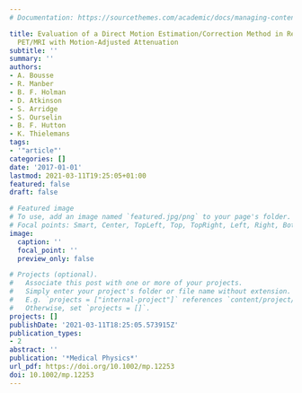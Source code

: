 ```yaml
---
# Documentation: https://sourcethemes.com/academic/docs/managing-content/

title: Evaluation of a Direct Motion Estimation/Correction Method in Respiratory-Gated
  PET/MRI with Motion-Adjusted Attenuation
subtitle: ''
summary: ''
authors:
- A. Bousse
- R. Manber
- B. F. Holman
- D. Atkinson
- S. Arridge
- S. Ourselin
- B. F. Hutton
- K. Thielemans
tags:
- '"article"'
categories: []
date: '2017-01-01'
lastmod: 2021-03-11T19:25:05+01:00
featured: false
draft: false

# Featured image
# To use, add an image named `featured.jpg/png` to your page's folder.
# Focal points: Smart, Center, TopLeft, Top, TopRight, Left, Right, BottomLeft, Bottom, BottomRight.
image:
  caption: ''
  focal_point: ''
  preview_only: false

# Projects (optional).
#   Associate this post with one or more of your projects.
#   Simply enter your project's folder or file name without extension.
#   E.g. `projects = ["internal-project"]` references `content/project/deep-learning/index.md`.
#   Otherwise, set `projects = []`.
projects: []
publishDate: '2021-03-11T18:25:05.573915Z'
publication_types:
- 2
abstract: ''
publication: '*Medical Physics*'
url_pdf: https://doi.org/10.1002/mp.12253
doi: 10.1002/mp.12253
---
```

